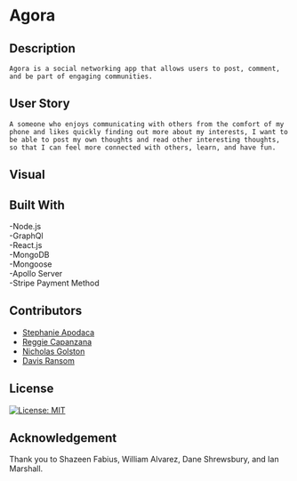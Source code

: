 # Agora

## Description
    Agora is a social networking app that allows users to post, comment, and be part of engaging communities.
## User Story
    A someone who enjoys communicating with others from the comfort of my phone and likes quickly finding out more about my interests, I want to be able to post my own thoughts and read other interesting thoughts, so that I can feel more connected with others, learn, and have fun.

## Visual

## Built With
-Node.js<br>
-GraphQl<br>
-React.js<br>
-MongoDB<br>
-Mongoose<br>
-Apollo Server<br>
-Stripe Payment Method<br>

## Contributors
- [Stephanie Apodaca](https://github.com/StephJosie)
- [Reggie Capanzana](https://github.com/reginaldcapanzana)
- [Nicholas Golston](https://github.com/ngolston)
- [Davis Ransom](https://github.com/DavisRansom)

## License

[![License: MIT](https://img.shields.io/badge/License-MIT-yellow.svg)](https://opensource.org/licenses/MIT)

## Acknowledgement
Thank you to Shazeen Fabius, William Alvarez, Dane Shrewsbury, and Ian Marshall.